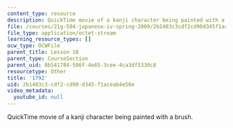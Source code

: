 ```yaml
---
content_type: resource
description: QuickTime movie of a kanji character being painted with a brush.
file: /courses/21g-504-japanese-iv-spring-2009/2b1483c3cdf2cd90d345f1aceab4e56e_1792.mov
file_type: application/octet-stream
learning_resource_types: []
ocw_type: OCWFile
parent_title: Lesson 18
parent_type: CourseSection
parent_uid: 8b541784-586f-4e65-3cee-4ca3df5330c8
resourcetype: Other
title: '1792'
uid: 2b1483c3-cdf2-cd90-d345-f1aceab4e56e
video_metadata:
  youtube_id: null
---
```

QuickTime movie of a kanji character being painted with a brush.

